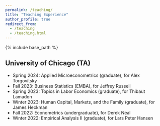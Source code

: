 ```yaml
---
permalink: /teaching/
title: "Teaching Experience"
author_profile: true
redirect_from: 
  - /teaching
  - /teaching.html
---
```

{% include base_path %}

## University of Chicago (TA)
- Spring 2024: Applied Microeconometrics (graduate), for Alex Torgovitsky
- Fall 2023: Business Statistics (EMBA), for Jeffrey Russell
- Spring 2023: Topics in Labor Economics (graduate), for Thibaut Lamadon
- Winter 2023: Human Capital, Markets, and the Family (graduate), for James Heckman
- Fall 2022: Econometrics (undergraduate), for Derek Neal
- Winter 2022: Empirical Analysis II (graduate), for Lars Peter Hansen





